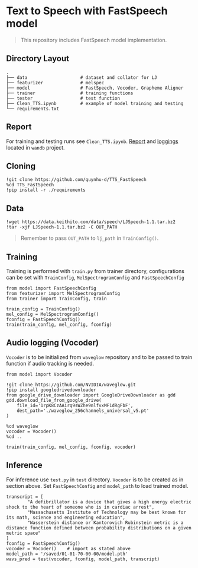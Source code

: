 # Text to Speech with FastSpeech model
> This repository includes FastSpeech model implementation.

## Directory Layout
    .
    ├── data                    # dataset and collator for LJ
    ├── featurizer              # melspec
    ├── model                   # FastSpeech, Vocoder, Grapheme Aligner
    ├── trainer                 # training functions
    ├── tester                  # test function
    ├── Clean_TTS.ipynb         # example of model training and testing
    └── requirements.txt

## Report
For training and testing runs see `Clean_TTS.ipynb`. [Report](https://wandb.ai/quynhu_d/TTS_FastSpeech/reports/TTS-FastSpeech--VmlldzoxMzAzOTIz) and [loggings](https://wandb.ai/quynhu_d/TTS_FastSpeech?workspace=user-quynhu_d) located in `wandb` project.

## Cloning
    !git clone https://github.com/quynhu-d/TTS_FastSpeech
    %cd TTS_FastSpeech
    !pip install -r ./requirements
## Data
    !wget https://data.keithito.com/data/speech/LJSpeech-1.1.tar.bz2
    !tar -xjf LJSpeech-1.1.tar.bz2 -C OUT_PATH
> Remember to pass `OUT_PATH` to `lj_path` in `TrainConfig()`.

## Training
Training is performed with `train.py` from trainer directory, configurations can be set with `TrainConfig`, `MelSpectrogramConfig` and `FastSpeechConfig`

    from model import FastSpeechConfig
    from featurizer import MelSpectrogramConfig
    from trainer import TrainConfig, train

    train_config = TrainConfig()
    mel_config = MelSpectrogramConfig()
    fconfig = FastSpeechConfig()
    train(train_config, mel_config, fconfig)


## Audio logging (Vocoder)
`Vocoder` is to be initialized from `waveglow` repository and to be passed to train function if audio tracking is needed.
    
    from model import Vocoder

    !git clone https://github.com/NVIDIA/waveglow.git
    !pip install googledrivedownloader
    from google_drive_downloader import GoogleDriveDownloader as gdd
    gdd.download_file_from_google_drive(
        file_id='1rpK8CzAAirq9sWZhe9nlfvxMF1dRgFbF',
        dest_path='./waveglow_256channels_universal_v5.pt'
    )

    %cd waveglow
    vocoder = Vocoder()
    %cd ..

    train(train_config, mel_config, fconfig, vocoder)

## Inference
For inference use `test.py` in `test` directory. `Vocoder` is to be created as in section above. Set `FastSpeechConfig` and `model_path` to load trained model.

    transcript = [
            "A defibrillator is a device that gives a high energy electric shock to the heart of someone who is in cardiac arrest",
            "Massachusetts Institute of Technology may be best known for its math, science and engineering education",
            "Wasserstein distance or Kantorovich Rubinstein metric is a distance function defined between probability distributions on a given metric space"
    ]
    fconfig = FastSpeechConfig()
    vocoder = Vocoder()    # import as stated above
    model_path = '/saved/01-01-70-00-00/model.pth'
    wavs_pred = test(vocoder, fconfig, model_path, transcript)